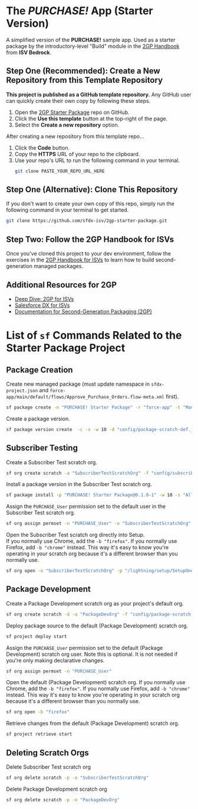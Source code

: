 # The *PURCHASE!* App (Starter Version)

A simplified version of the **PURCHASE!** sample app. Used as a starter package by the introductory-level "Build" module in the [2GP Handbook](http://google.com) from **ISV Bedrock**.

## Step One (Recommended): Create a New Repository from this Template Repository

**This project is published as a GitHub template repository.** Any GitHub user can quickly create their own copy by following these steps.

1. Open the [2GP Starter Package](https://github.com/sfdx-isv/2gp-starter-package) repo on GitHub.
2. Click the **Use this template** button at the top-right of the page.
3. Select the **Create a new repository** option. 

After creating a new repository from this template repo...

1. Click the **Code** button.
2. Copy the **HTTPS** URL of your repo to the clipboard.
3. Use your repo's URL to run the following command in your terminal.
   ```bash
   git clone PASTE_YOUR_REPO_URL_HERE
   ```

## Step One (Alternative): Clone This Repository

If you don't want to create your own copy of this repo, simply run the following command in your terminal to get started.

```bash
git clone https://github.com/sfdx-isv/2gp-starter-package.git 
```

## Step Two: Follow the 2GP Handbook for ISVs

Once you've cloned this project to your dev environment, follow the exercises in the [2GP Handbook for ISVs](http://google.com) to learn how to build second-generation managed packages.

## Additional Resources for 2GP

- [Deep Dive: 2GP for ISVs](https://trailhead.salesforce.com/users/isv-platform-experts/trailmixes/deep-dive-2gp)
- [Salesforce DX for ISVs](https://trailhead.salesforce.com/users/isv-platform-experts/trailmixes/salesforce-dx-for-isvs)
- [Documentation for Second-Generation Packaging (2GP)](https://trailhead.salesforce.com/users/isv-platform-experts/trailmixes/documentation-for-2gp)


# List of `sf` Commands Related to the Starter Package Project

## Package Creation

Create new managed package (must update namespace in `sfdx-project.json` and `force-app/main/default/flows/Approve_Purchase_Orders.flow-meta.xml` first).
```bash
sf package create -n "PURCHASE! Starter Package" -r "force-app" -t "Managed"
```

Create a package version.
```bash
sf package version create  -c -x -w 10 -d "config/package-scratch-def.json" -p "PURCHASE! Starter Package"
```



## Subscriber Testing

Create a Subscriber Test scratch org.
```bash
sf org create scratch -a "SubscriberTestScratchOrg" -f "config/subscriber-scratch-def.json"
```

Install a package version in the Subscriber Test scratch org.
```bash
sf package install -p "PURCHASE! Starter Package@0.1.0-1" -w 10 -s "AllUsers" -o "SubscriberTestScratchOrg"
```

Assign the `PURCHASE_User` permission set to the default user in the Subscriber Test scratch org.
```bash
sf org assign permset -n "PURCHASE_User" -o "SubscriberTestScratchOrg"
```

Open the Subscriber Test scratch org directly into Setup.  
If you normally use Chrome, add the `-b "firefox"`. If you normally use Firefox, add `-b "chrome"` instead.
This way it's easy to know you're operating in your scratch org because it's a different browser than you normally use.
```bash
sf org open -o "SubscriberTestScratchOrg" -p "/lightning/setup/SetupOneHome/home" -b "firefox"
```



## Package Development

Create a Package Development scratch org as your project's default org.
```bash
sf org create scratch -d -a "PackageDevOrg" -f "config/package-scratch-def.json"
```

Deploy package source to the default (Package Development) scratch org.
```bash
sf project deploy start
```

Assign the `PURCHASE_User` permission set to the default (Package Development) scratch org user.
Note this is optional. It is not needed if you're only making declarative changes.
```bash
sf org assign permset -n "PURCHASE_User"
```

Open the default (Package Development) scratch org.
If you normally use Chrome, add the `-b "firefox"`. If you normally use Firefox, add `-b "chrome"` instead.
This way it's easy to know you're operating in your scratch org because it's a different browser than you normally use.
```bash
sf org open -b "firefox"
```

Retrieve changes from the default (Package Development) scratch org.
```bash
sf project retrieve start
```



## Deleting Scratch Orgs

Delete Subscriber Test scratch org
```bash
sf org delete scratch -p -o "SubscriberTestScratchOrg"
```

Delete Package Development scratch org
```bash
sf org delete scratch -p -o "PackageDevOrg"
```
